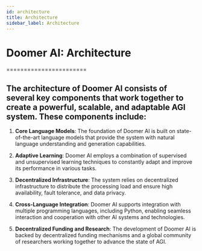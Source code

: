 ```yaml
---
id: architecture
title: Architecture
sidebar_label: Architecture
---
```


# Doomer AI: Architecture
=======================

## The architecture of Doomer AI consists of several key components that work together to create a powerful, scalable, and adaptable AGI system. These components include:

 1. **Core Language Models**: The foundation of Doomer AI is built on state-of-the-art language models that provide the system with natural language understanding and generation capabilities.

 2. **Adaptive Learning**: Doomer AI employs a combination of supervised and unsupervised learning techniques to constantly adapt and improve its performance in various tasks.

3. **Decentralized Infrastructure**: The system relies on decentralized infrastructure to distribute the processing load and ensure high availability, fault tolerance, and data privacy.

 4. **Cross-Language Integration**: Doomer AI supports integration with multiple programming languages, including Python, enabling seamless interaction and cooperation with other AI systems and technologies.

 5. **Decentralized Funding and Research**: The development of Doomer AI is backed by decentralized funding mechanisms and a global community of researchers working together to advance the state of AGI.
